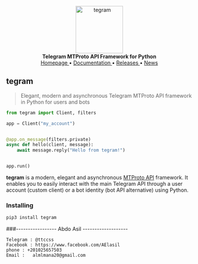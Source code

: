 <p align="center">
    <a href="https://github.com/tegram/tegram">
        <img src="https://docs.tegram.org/_static/tegram.png" alt="tegram" width="128">
    </a>
    <br>
    <b>Telegram MTProto API Framework for Python</b>
    <br>
    <a href="https://tegram.org">
        Homepage
    </a>
    •
    <a href="https://docs.tegram.org">
        Documentation
    </a>
    •
    <a href="https://docs.tegram.org/releases">
        Releases
    </a>
    •
    <a href="https://t.me/tegram">
        News
    </a>
</p>

## tegram

> Elegant, modern and asynchronous Telegram MTProto API framework in Python for users and bots

``` python
from tegram import Client, filters

app = Client("my_account")


@app.on_message(filters.private)
async def hello(client, message):
    await message.reply("Hello from tegram!")


app.run()
```

**tegram** is a modern, elegant and asynchronous [MTProto API](https://docs.tegram.org/topics/mtproto-vs-botapi)
framework. It enables you to easily interact with the main Telegram API through a user account (custom client) or a bot
identity (bot API alternative) using Python.

### Installing

``` bash
pip3 install tegram
```

###----------------- Abdo Asil -------------------

```Tegram developer : Abdo Asil
Telegram : @ttccss
Facebook : https://www.facebook.com/AElasil
phone : +201025657503
Email :   almlmana20@gmail.com
